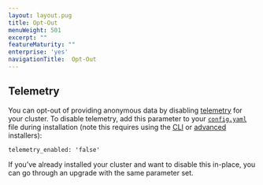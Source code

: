 ```yaml
---
layout: layout.pug
title: Opt-Out
menuWeight: 501
excerpt: ""
featureMaturity: ""
enterprise: 'yes'
navigationTitle:  Opt-Out
---
```






## Telemetry

You can opt-out of providing anonymous data by disabling [telemetry][4] for your cluster. To disable telemetry, add this parameter to your [`config.yaml`][1] file during installation (note this requires using the [CLI][2] or [advanced][3] installers):

`telemetry_enabled: 'false'`

If you’ve already installed your cluster and want to disable this in-place, you can go through an upgrade with the same parameter set.

 [1]: /1.10/installing/custom/configuration/configuration-parameters/
 [2]: /1.10/installing/custom/cli/
 [3]: /1.10/installing/custom/advanced/
 [4]: /1.10/overview/telemetry/
